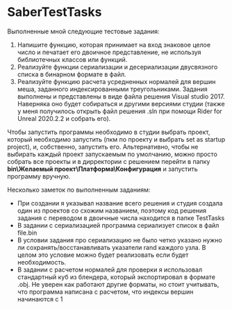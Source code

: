 # SaberTestTasks

Выполненные мной следующие тестовые задания:

1.	Напишите функцию, которая принимает на вход знаковое целое число и печатает его двоичное представление, не используя библиотечных классов или функций.
2.	Реализуйте функции сериализации и десериализации двусвязного списка в бинарном формате в файл.
3.	Реализуйте функцию расчета усредненных нормалей для вершин меша, заданного индексированными треугольниками.
Задания выполнены и представлены в виде файла решения Visual studio 2017. Наверняка оно будет собираться и другими версиями студии (также у меня получилось открыть файл решения .sln при помощи Rider for Unreal 2020.2.2 и собрать его).

Чтобы запустить программы необходимо в студии выбрать проект, который необходимо запустить (пкм по проекту и выбрать set as startup project), и, собственно, запустить его. Альтернативно, чтобы не выбирать каждый проект запускаемым по умолчанию, можно просто собрать все проекты и в дирректории с решением перейти в папку **bin\\Желаемый проект\\Платформа\\Конфигурация** и запустить программу вручную.

Несколько заметок по выполненным заданиям:
* При создании я указывал название всего решения и студия создала один из проектов со схожим названием, поэтому код решения задания с переводом в двоичные числа находится в папке TestTasks
*	В задании с сериализацией программа сериализует список в файл file.bin
*	В условии задания про сериализацию не было четко указано нужно ли сохранять/восстанавливать указатели rand каждого узла. В целом это условие можно будет реализовать если будет необходимость.
*	В задании с расчетом нормалей для проверки я использовал стандартный куб из блендера, который экспортировал в формате .obj. Не уверен как работают другие форматы, но стоит учитывать, что программа написана с расчетом, что индексы вершин начинаются с 1
